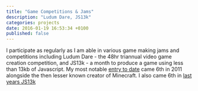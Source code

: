 ```yaml
---
title: "Game Competitions & Jams"
description: "Ludum Dare, JS13k"
categories: projects
date: 2016-01-19 16:53:34 +0100
published: false
---
```


I participate as regularly as I am able in various game making jams and competitions including Ludum Dare - the 48hr triannual video game creation competition, and JS13k - a month to produce a game using less than 13kb of Javascript. My most notable [entry to date](http://ludumdare.com/compo/ludum-dare-22/?action=preview&uid=6677) came 6th in 2011 alongside the then lesser known creator of Minecraft. I also came 6th in [last years JS13k](http://js13kgames.com/entries/dungeon-advisor)
